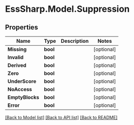 # EssSharp.Model.Suppression

## Properties

Name | Type | Description | Notes
------------ | ------------- | ------------- | -------------
**Missing** | **bool** |  | [optional] 
**Invalid** | **bool** |  | [optional] 
**Derived** | **bool** |  | [optional] 
**Zero** | **bool** |  | [optional] 
**UnderScore** | **bool** |  | [optional] 
**NoAccess** | **bool** |  | [optional] 
**EmptyBlocks** | **bool** |  | [optional] 
**Error** | **bool** |  | [optional] 

[[Back to Model list]](../README.md#documentation-for-models) [[Back to API list]](../README.md#documentation-for-api-endpoints) [[Back to README]](../README.md)

